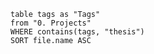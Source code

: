 ```dataview
table tags as "Tags"
from "0. Projects"
WHERE contains(tags, "thesis")
SORT file.name ASC
```

